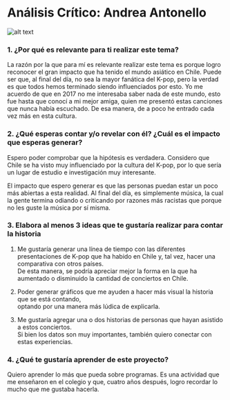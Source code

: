 # Análisis Crítico: Andrea Antonello  
![alt text](entrega%2001/kpop_andrea.png)

### 1. ¿Por qué es relevante para ti realizar este tema?  

La razón por la que para mí es relevante realizar este tema es porque logro reconocer el gran impacto que ha tenido el mundo asiático en Chile. Puede ser que, al final del día, no sea la mayor fanática del K-pop, pero la verdad es que todos hemos terminado siendo influenciados por esto. Yo me acuerdo de que en 2017 no me interesaba saber nada de este mundo, esto fue hasta que conocí a mi mejor amiga, quien me presentó estas canciones que nunca había escuchado. De esa manera, de a poco he entrado cada vez más en esta cultura.  

### 2. ¿Qué esperas contar y/o revelar con él? ¿Cuál es el impacto que esperas generar?  

Espero poder comprobar que la hipótesis es verdadera. Considero que Chile se ha visto muy influenciado por la cultura del K-pop, por lo que sería un lugar de estudio e investigación muy interesante.  

El impacto que espero generar es que las personas puedan estar un poco más abiertas a esta realidad. Al final del día, es simplemente música, la cual la gente termina odiando o criticando por razones más racistas que porque no les guste la música por sí misma.  

### 3. Elabora al menos 3 ideas que te gustaría realizar para contar la historia  

   1. Me gustaría generar una línea de tiempo con las diferentes presentaciones de K-pop que ha habido en Chile y, tal vez, hacer una comparativa con otros países.  
      De esta manera, se podría apreciar mejor la forma en la que ha aumentado o disminuido la cantidad de conciertos en Chile.  

   2. Poder generar gráficos que me ayuden a hacer más visual la historia que se está contando,  
      optando por una manera más lúdica de explicarla.  

   3. Me gustaría agregar una o dos historias de personas que hayan asistido a estos conciertos.  
      Si bien los datos son muy importantes, también quiero conectar con estas experiencias.  

### 4. ¿Qué te gustaría aprender de este proyecto?  

Quiero aprender lo más que pueda sobre programas. Es una actividad que me enseñaron en el colegio y que, cuatro años después, logro recordar lo mucho que me gustaba hacerla.  
